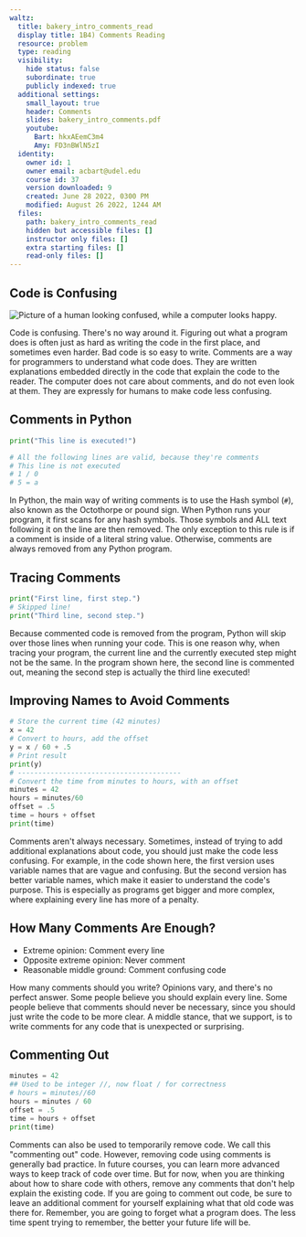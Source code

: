 ```yaml
---
waltz:
  title: bakery_intro_comments_read
  display title: 1B4) Comments Reading
  resource: problem
  type: reading
  visibility:
    hide status: false
    subordinate: true
    publicly indexed: true
  additional settings:
    small_layout: true
    header: Comments
    slides: bakery_intro_comments.pdf
    youtube:
      Bart: hkxAEemC3m4
      Amy: FD3nBWlN5zI
  identity:
    owner id: 1
    owner email: acbart@udel.edu
    course id: 37
    version downloaded: 9
    created: June 28 2022, 0300 PM
    modified: August 26 2022, 1244 AM
  files:
    path: bakery_intro_comments_read
    hidden but accessible files: []
    instructor only files: []
    extra starting files: []
    read-only files: []
---
```

## Code is Confusing

![Picture of a human looking confused, while a computer looks happy.](intro_comments_confusing_code.png)

Code is confusing. There's no way around it.
Figuring out what a program does is often just as hard as writing the code in the first place, and sometimes even harder.
Bad code is so easy to write.
Comments are a way for programmers to understand what code does.
They are written explanations embedded directly in the code that explain the code to the reader.
The computer does not care about comments, and do not even look at them.
They are expressly for humans to make code less confusing.

## Comments in Python

```python example-comments
print("This line is executed!")

# All the following lines are valid, because they're comments
# This line is not executed
# 1 / 0
# 5 = a
```

In Python, the main way of writing comments is to use the Hash symbol (`#`), also known as the Octothorpe or pound sign.
When Python runs your program, it first scans for any hash symbols.
Those symbols and ALL text following it on the line are then removed.
The only exception to this rule is if a comment is inside of a literal string value.
Otherwise, comments are always removed from any Python program.

## Tracing Comments

```python skipped-lines
print("First line, first step.")
# Skipped line!
print("Third line, second step.")
```

Because commented code is removed from the program, Python will skip over those lines when running your code.
This is one reason why, when tracing your program, the current line and the currently executed step might not be the same.
In the program shown here, the second line is commented out, meaning the second step is actually the third line executed!

## Improving Names to Avoid Comments

```python better-names
# Store the current time (42 minutes)
x = 42
# Convert to hours, add the offset
y = x / 60 + .5
# Print result
print(y)
# ----------------------------------------
# Convert the time from minutes to hours, with an offset
minutes = 42
hours = minutes/60
offset = .5
time = hours + offset
print(time)
```

Comments aren't always necessary.
Sometimes, instead of trying to add additional explanations about code, you should just make the code less confusing.
For example, in the code shown here, the first version uses variable names that are vague and confusing.
But the second version has better variable names, which make it easier to understand the code's purpose.
This is especially as programs get bigger and more complex, where explaining every line has more of a penalty.

## How Many Comments Are Enough?

* Extreme opinion: Comment every line
* Opposite extreme opinion: Never comment
* Reasonable middle ground: Comment confusing code

How many comments should you write?
Opinions vary, and there's no perfect answer.
Some people believe you should explain every line.
Some people believe that comments should never be necessary, since you should just write the code to be more clear.
A middle stance, that we support, is to write comments for any code that is unexpected or surprising.

## Commenting Out

```python commented-out
minutes = 42
## Used to be integer //, now float / for correctness
# hours = minutes//60
hours = minutes / 60
offset = .5
time = hours + offset
print(time)
```

Comments can also be used to temporarily remove code. We call this "commenting out" code.
However, removing code using comments is generally bad practice.
In future courses, you can learn more advanced ways to keep track of code over time.
But for now, when you are thinking about how to share code with others, remove any comments that don't help explain the existing code.
If you are going to comment out code, be sure to leave an additional comment for yourself explaining what that old code was there for.
Remember, you are going to forget what a program does. The less time spent trying to remember, the better your future life will be.